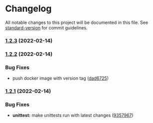 # Changelog

All notable changes to this project will be documented in this file. See [standard-version](https://github.com/conventional-changelog/standard-version) for commit guidelines.

### [1.2.3](https://bitbucket.org/calmisland/kidsloop-attendance-service/compare/v1.2.2...v1.2.3) (2022-02-14)

### [1.2.2](https://bitbucket.org/calmisland/kidsloop-attendance-service/compare/v1.2.1...v1.2.2) (2022-02-14)


### Bug Fixes

* push docker image with version tag ([dad6725](https://bitbucket.org/calmisland/kidsloop-attendance-service/commit/dad6725b252611a0570916492a8f9e27d82d8d5e))

### [1.2.1](https://bitbucket.org/calmisland/kidsloop-attendance-service/compare/v1.2.0...v1.2.1) (2022-02-14)


### Bug Fixes

* **unittest:** make unittests run with latest changes ([9357967](https://bitbucket.org/calmisland/kidsloop-attendance-service/commit/93579673aabdfb1fa575ea55ea8ec1913b525de9))
